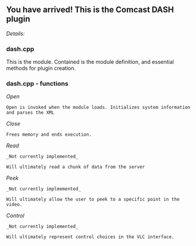 ## You have arrived! This is the Comcast DASH plugin

*Details:*

### dash.cpp

This is the module. Contained is the module definition, and essential methods for plugin creation.

### dash.cpp - functions

_Open_

	Open is invoked when the module loads. Initializes system information and parses the XML
_Close_

	Frees memory and ends execution.
_Read_

	_Not currently implemented_

	Will ultimately read a chunk of data from the server

_Peek_

	_Not currently implmemented_

	Will ultimately allow the user to peek to a specific point in the video.

_Control_

	_Not currently implemented_

	Will ultimately represent control choices in the VLC interface.